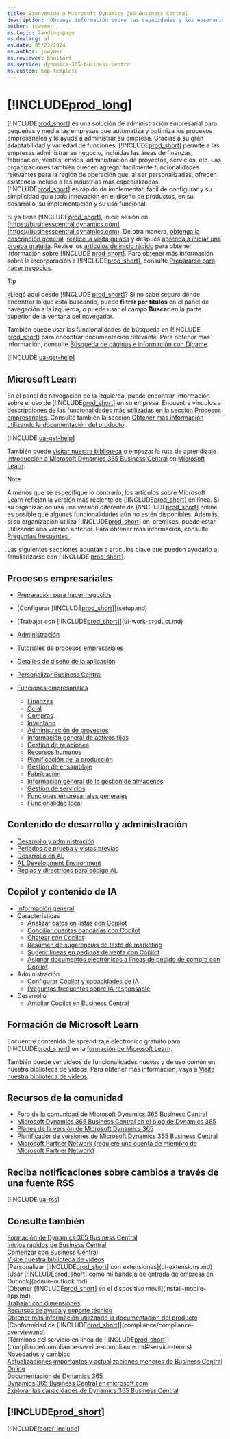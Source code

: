 ```yaml
---
title: Bienvenido a Microsoft Dynamics 365 Business Central
description: 'Obtenga información sobre las capacidades y los escenarios de trabajo en Business Central que ayuda a las empresas a administrar sus negocios, incluidas las finanzas, la fabricación, las ventas, el envío, la gestión de proyectos, los servicios y más.'
author: jswymer
ms.topic: landing-page
ms.devlang: al
ms.date: 05/23/2024
ms.author: jswymer
ms.reviewer: bholtorf
ms.service: dynamics-365-business-central
ms.custom: bap-template
---
```

# [!INCLUDE[prod_long](includes/prod_long.md)]

[!INCLUDE[prod_short](includes/prod_short.md)] es una solución de administración empresarial para pequeñas y medianas empresas que automatiza y optimiza los procesos empresariales y le ayuda a administrar su empresa. Gracias a su gran adaptabilidad y variedad de funciones, [!INCLUDE[prod_short](includes/prod_short.md)] permite a las empresas administrar su negocio, incluidas las áreas de finanzas, fabricación, ventas, envíos, administración de proyectos, servicios, etc. Las organizaciones también pueden agregar fácilmente funcionalidades relevantes para la región de operación que, al ser personalizadas, ofrecen asistencia incluso a las industrias más especializadas. [!INCLUDE[prod_short](includes/prod_short.md)] es rápido de implementar, fácil de configurar y su simplicidad guía toda innovación en el diseño de productos, en su desarrollo, su implementación y su uso funcional.  

Si ya tiene [!INCLUDE[prod_short](includes/prod_short.md)], inicie sesión en [https://businesscentral.dynamics.com](https://businesscentral.dynamics.com). De otra manera, [obtenga la descripción general](https://dynamics.microsoft.com/business-central/overview/), [realice la visita guiada](https://dynamics.microsoft.com/en-us/guidedtour/dynamics/business-central/1/1) y después [aprenda a iniciar una prueba gratuita](trial-signup.md). Revise los [artículos de inicio rápido](quick-start-business-central.md) para obtener información sobre [!INCLUDE [prod_short](includes/prod_short.md)]. Para obtener más información sobre la incorporación a [!INCLUDE[prod_short](includes/prod_short.md)], consulte [Prepararse para hacer negocios](ui-get-ready-business.md).  

> [!TIP]
> ¿Llegó aquí desde [!INCLUDE [prod_short](includes/prod_short.md)]? Si no sabe seguro dónde encontrar lo que está buscando, puede **filtrar por títulos** en el panel de navegación a la izquierda, o puede usar el campo **Buscar** en la parte superior de la ventana del navegador.  
>
> También puede usar las funcionalidades de búsqueda en [!INCLUDE [prod_short](includes/prod_short.md)] para encontrar documentación relevante. Para obtener más información, consulte [Búsqueda de páginas e información con Dígame](ui-search.md).

[!INCLUDE [ua-get-help](includes/ua-get-help.md)]

## Microsoft Learn

En el panel de navegación de la izquierda, puede encontrar información sobre el uso de [!INCLUDE[prod_short](includes/prod_short.md)] en su empresa. Encuentre vínculos a descripciones de las funcionalidades más utilizadas en la sección [Procesos empresariales](#business-processes). Consulte también la sección [Obtener más información utilizando la documentación del producto](product-help-and-support.md#learn-more-using-the-product-documentation).

[!INCLUDE [ua-get-help](includes/ua-get-help.md)]

También puede [visitar nuestra biblioteca](across-videos.md) o empezar la ruta de aprendizaje [Introducción a Microsoft Dynamics 365 Business Central](/training/paths/get-started-dynamics-365-business-central/) en [Microsoft Learn](/training/dynamics365/business-central?WT.mc_id=dyn365bc_landingpage-docs).  

> [!NOTE]
> A menos que se especifique lo contrario, los artículos sobre Microsoft Learn reflejan la versión más reciente de [!INCLUDE[prod_short](includes/prod_short.md)] en línea. Si su organización usa una versión diferente de [!INCLUDE[prod_short](includes/prod_short.md)] online, es posible que algunas funcionalidades aún no estén disponibles. Además, si su organización utiliza [!INCLUDE[prod_short](includes/prod_short.md)] on-premises, puede estar utilizando una versión anterior. Para obtener más información, consulte [Preguntas frecuentes ](across-faq.yml).

Las siguientes secciones apuntan a artículos clave que pueden ayudarlo a familiarizarse con [!INCLUDE [prod_short](includes/prod_short.md)].  

## Procesos empresariales

- [Preparación para hacer negocios](ui-get-ready-business.md)
- [Configurar [!INCLUDE[prod_short](includes/prod_short.md)]](setup.md)
- [Trabajar con [!INCLUDE[prod_short](includes/prod_short.md)]](ui-work-product.md)
- [Administración](admin-setup-and-administration.md)
- [Tutoriales de procesos empresariales](walkthrough-business-process-walkthroughs.md)
- [Detalles de diseño de la aplicación](design-details-application-design.md)
- [Personalizar Business Central](ui-customizing-overview.md)
- [Funciones empresariales](across-business-functionality.md)

  - [Finanzas](finance.md)
  - [Ccial](sales-manage-sales.md)
  - [Compras](purchasing-manage-purchasing.md)
  - [Inventario](inventory-manage-inventory.md)
  - [Administración de proyectos](projects-manage-projects.md)
  - [Información general de activos fijos](fa-manage.md)
  - [Gestión de relaciones](marketing-relationship-management.md)
  - [Recursos humanos](hr-manage-human-resources.md)
  - [Planificación de la producción](production-planning.md)
  - [Gestión de ensamblaje](assembly-assemble-items.md)
  - [Fabricación](production-manage-manufacturing.md)
  - [Información general de la gestión de almacenes](design-details-warehouse-management.md)  
  - [Gestión de servicios](service-service.md)
  - [Funciones empresariales generales](ui-across-business-areas.md)
  - [Funcionalidad local](about-localization.md)

## Contenido de desarrollo y administración

- [Desarrollo y administración](/dynamics365/business-central/dev-itpro/index)
- [Períodos de prueba y vistas previas](/dynamics365/business-central/dev-itpro/administration/trials-subscriptions)  
- [Desarrollo en AL](/dynamics365/business-central/dev-itpro/developer/devenv-dev-overview)
- [AL Development Environment](/dynamics365/business-central/dev-itpro/developer/devenv-reference-overview)
- [Reglas y directrices para código AL](/dynamics365/business-central/dev-itpro/compliance/apptest-overview)

## Copilot y contenido de IA

- [Información general](copilot-overview.md)
- Características
  - [Analizar datos en listas con Copilot](analysis-assist.md)
  - [Conciliar cuentas bancarias con Copilot](bank-reconciliation-with-copilot.md)
  - [Chatear con Copilot](chat-with-copilot.md?toc=/dynamics365/business-central/toc.json)
  - [Resumen de sugerencias de texto de marketing](ai-overview.md)
  - [Sugerir líneas en pedidos de venta con Copilot](sales-suggest-sales-lines-with-copilot.md)
  - [Asignar documentos electrónicos a líneas de pedido de compra con Copilot](map-edocuments-with-copilot.md)
- Administración
  - [Configurar Copilot y capacidades de IA](enable-ai.md)
  - [Preguntas frecuentes sobre IA responsable](responsible-ai-overview.md)
- Desarrollo
  - [Ampliar Copilot en Business Central](/dynamics365/business-central/dev-itpro/developer/ai-integration-landing-page)

## Formación de Microsoft Learn

Encuentre contenido de aprendizaje electrónico gratuito para [!INCLUDE[prod_short](includes/prod_short.md)] en la [formación de Microsoft Learn](/training/dynamics365/business-central?WT.mc_id=dyn365bc_landingpage-docs).

También puede ver vídeos de funcionalidades nuevas y de uso común en nuestra biblioteca de vídeos. Para obtener más información, vaya a [Visite nuestra biblioteca de vídeos](across-videos.md).  

## Recursos de la comunidad

- [Foro de la comunidad de Microsoft Dynamics 365 Business Central](https://community.dynamics.com/forums/thread/?groupid=e78817ab-a926-4d31-96cc-aef040a4eb04)  
- [Microsoft Dynamics 365 Business Central en el blog de Dynamics 365](https://www.microsoft.com/dynamics-365/blog/business-leader/product/dynamics-365-business-central/)  
- [Planes de la versión de Microsoft Dynamics 365](/dynamics365/release-plans/)  
- [Planificador de versiones de Microsoft Dynamics 365 Business Central](https://releaseplans.microsoft.com/?app=Business+Central&group=dynamics-365&subgroup=dynamics-365-business-central) 
- [Microsoft Partner Network \(requiere una cuenta de miembro de Microsoft Partner Network\)](https://mspartner.microsoft.com)  

## Reciba notificaciones sobre cambios a través de una fuente RSS

[!INCLUDE [ua-rss](includes/ua-rss.md)]  

## Consulte también

[Formación de Dynamics 365 Business Central](/training/dynamics365/business-central?WT.mc_id=dyn365bc_landingpage-docs)  
[Inicios rápidos de Business Central](quick-start-business-central.md)  
[Comenzar con Business Central](ui-get-ready-business.md)  
[Visite nuestra biblioteca de vídeos](across-videos.md)  
[Personalizar [!INCLUDE[prod_short](includes/prod_short.md)] con extensiones](ui-extensions.md)  
[Usar [!INCLUDE[prod_short](includes/prod_short.md)] como mi bandeja de entrada de empresa en Outlook](admin-outlook.md)  
[Obtener [!INCLUDE[prod_short](includes/prod_short.md)] en el dispositivo móvil](install-mobile-app.md)  
[Trabajar con dimensiones](finance-dimensions.md)  
[Recursos de ayuda y soporte técnico](product-help-and-support.md)  
[Obtener más información utilizando la documentación del producto](product-help-and-support.md#learn-more-using-the-product-documentation)  
[Conformidad de [!INCLUDE[prod_short](includes/prod_short.md)]](compliance/compliance-overview.md)  
[Términos del servicio en línea de [!INCLUDE[prod_short](includes/prod_short.md)]](compliance/compliance-service-compliance.md#service-terms)  
[Novedades y cambios](/dynamics365/business-central/dev-itpro/whatsnew/overview)  
[Actualizaciones importantes y actualizaciones menores de Business Central Online](/dynamics365/business-central/dev-itpro/administration/update-rollout-timeline)  
[Documentación de Dynamics 365](/dynamics365/)  
[Dynamics 365 Business Central en microsoft.com](https://www.microsoft.com/dynamics-365/products/business-central/)  
[Explorar las capacidades de Dynamics 365 Business Central](https://www.microsoft.com/en-us/dynamics-365/products/business-central#Features)  

## [!INCLUDE[prod_short](includes/free_trial_md.md)]

[!INCLUDE[footer-include](includes/footer-banner.md)]
